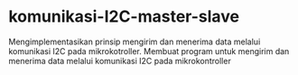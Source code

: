 # komunikasi-I2C-master-slave
Mengimplementasikan prinsip mengirim dan menerima data melalui komunikasi I2C pada mikrokotroller. Membuat program untuk mengirim dan menerima data melalui komunikasi I2C pada mikrokontroller
